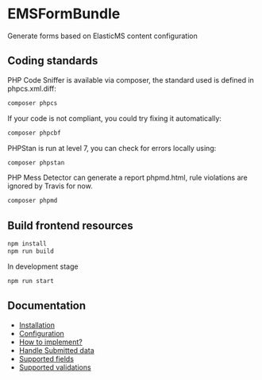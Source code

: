 # EMSFormBundle
Generate forms based on ElasticMS content configuration

## Coding standards 
PHP Code Sniffer is available via composer, the standard used is defined in phpcs.xml.diff:
````bash
composer phpcs
````

If your code is not compliant, you could try fixing it automatically:
````bash
composer phpcbf
````

PHPStan is run at level 7, you can check for errors locally using:
`````bash
composer phpstan
`````

PHP Mess Detector can generate a report phpmd.html, rule violations are ignored by Travis for now.
````bash
composer phpmd
````

## Build frontend resources
`````bash
npm install
npm run build
`````

In development stage 
`````bash
npm run start
`````

## Documentation

* [Installation](../master/Resources/doc/install.md)
* [Configuration](../master/Resources/doc/config.md)
* [How to implement?](../master/Resources/doc/example.md)
* [Handle Submitted data](../master/Resources/doc/handlers.md)
* [Supported fields](../master/Resources/doc/fields.md)
* [Supported validations](../master/Resources/doc/validations.md)
